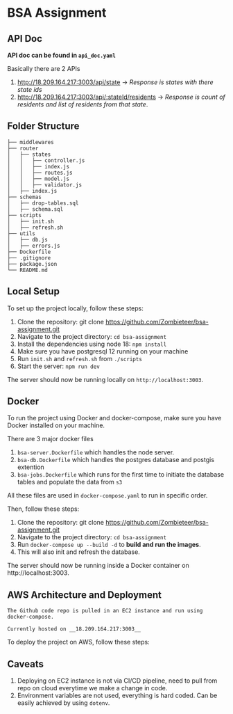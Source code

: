 # BSA Assignment

## API Doc

**API doc can be found in `api_doc.yaml`**

Basically there are 2 APIs

1. http://18.209.164.217:3003/api/state -> <em>Response is states with there state ids</em>
2. http://18.209.164.217:3003/api/:stateId/residents -> <em>Response is count of residents and list of residents from that state</em>.

## Folder Structure

```
├── middlewares
├── router
│   ├── states
│   │   ├── controller.js
│   │   ├── index.js
│   │   ├── routes.js
│   │   ├── model.js
│   │   ├── validator.js
│   ├── index.js
├── schemas
│   ├── drop-tables.sql
│   ├── schema.sql
├── scripts
│   ├── init.sh
│   ├── refresh.sh
├── utils
│   ├── db.js
│   ├── errors.js
├── Dockerfile
├── .gitignore
├── package.json
└── README.md
```

## Local Setup

To set up the project locally, follow these steps:

1. Clone the repository: git clone https://github.com/Zombieteer/bsa-assignment.git
2. Navigate to the project directory: `cd bsa-assignment`
3. Install the dependencies using node 18: `npm install`
4. Make sure you have postgresql 12 running on your machine
5. Run `init.sh` and `refresh.sh` from `./scripts`
6. Start the server: `npm run dev`

The server should now be running locally on `http://localhost:3003`.

## Docker

To run the project using Docker and docker-compose, make sure you have Docker installed on your machine.

There are 3 major docker files

1. `bsa-server.Dockerfile` which handles the node server.
1. `bsa-db.Dockerfile` which handles the postgres database and postgis extention
1. `bsa-jobs.Dockerfile` which runs for the first time to initiate the database tables and populate the data from `s3`

All these files are used in `docker-compose.yaml` to run in specific order.

Then, follow these steps:

1. Clone the repository: git clone https://github.com/Zombieteer/bsa-assignment.git
2. Navigate to the project directory: `cd bsa-assignment`
3. Run `docker-compose up --build -d` to **build and run the images**.
4. This will also init and refresh the database.

The server should now be running inside a Docker container on http://localhost:3003.

## AWS Architecture and Deployment

```
The Github code repo is pulled in an EC2 instance and run using docker-compose.

Currently hosted on __18.209.164.217:3003__
```

To deploy the project on AWS, follow these steps:

## Caveats
1. Deploying on EC2 instance is not via CI/CD pipeline, need to pull from repo on cloud everytime we make a change in code.
2. Environment variables are not used, everything is hard coded. Can be easily achieved by using `dotenv`.